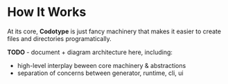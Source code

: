 # How It Works

At its core, **Codotype** is just fancy machinery that makes it easier to create files and directories programatically.

<!-- but its structure, opinions, and surounding tools make it much more powerful -->

<!-- The contents of the resulting files and the structure of their surrounding directories is entirely open to configuration - it's not just a tool for any one programming language. -->

**TODO** - document + diagram architecture here, including:

- high-level interplay beween core machinery & abstractions
- separation of concerns between generator, runtime, cli, ui
